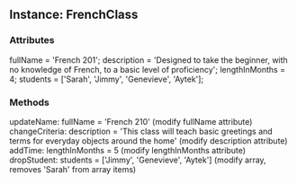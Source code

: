 ## Instance: FrenchClass

### Attributes

fullName = 'French 201';
description = 'Designed to take the beginner, with no knowledge of French, to a basic level of proficiency';
lengthInMonths = 4;
students = ['Sarah', 'Jimmy', 'Genevieve', 'Aytek'];

### Methods

updateName: fullName = 'French 210'     (modify fullName attribute)
changeCriteria: description = 'This class will teach basic greetings and terms for everyday objects around the home'     (modify description attribute)
addTime: lengthInMonths = 5     (modify lengthInMonths attribute)
dropStudent: students = ['Jimmy', 'Genevieve', 'Aytek'] (modify array, removes 'Sarah' from array items)
